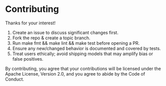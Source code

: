 # Contributing

Thanks for your interest!
1. Create an issue to discuss significant changes first.
2. Fork the repo & create a topic branch.
3. Run make fmt && make lint && make test before opening a PR.
4. Ensure any new/changed behavior is documented and covered by tests.
5. Treat users ethically; avoid shipping models that may amplify bias or false positives.

By contributing, you agree that your contributions will be licensed under the Apache License, Version 2.0, and you agree to abide by the Code of Conduct.
